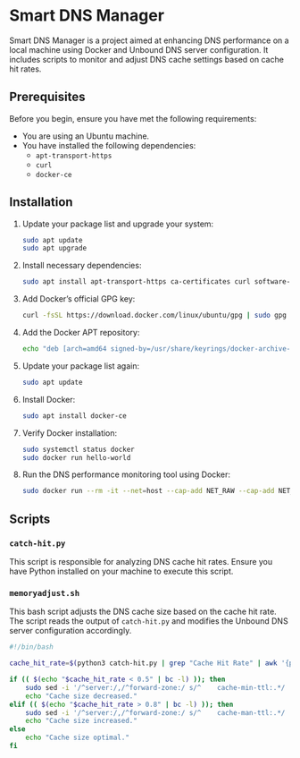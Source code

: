 # Smart DNS Manager

Smart DNS Manager is a project aimed at enhancing DNS performance on a local machine using Docker and Unbound DNS server configuration. It includes scripts to monitor and adjust DNS cache settings based on cache hit rates.

## Prerequisites

Before you begin, ensure you have met the following requirements:
- You are using an Ubuntu machine.
- You have installed the following dependencies:
  - `apt-transport-https`
  - `curl`
  - `docker-ce`

## Installation

1. Update your package list and upgrade your system:
    ```bash
    sudo apt update
    sudo apt upgrade
    ```

2. Install necessary dependencies:
    ```bash
    sudo apt install apt-transport-https ca-certificates curl software-properties-common
    ```

3. Add Docker’s official GPG key:
    ```bash
    curl -fsSL https://download.docker.com/linux/ubuntu/gpg | sudo gpg --dearmor -o /usr/share/keyrings/docker-archive-keyring.gpg
    ```

4. Add the Docker APT repository:
    ```bash
    echo "deb [arch=amd64 signed-by=/usr/share/keyrings/docker-archive-keyring.gpg] https://download.docker.com/linux/ubuntu $(lsb_release -cs) stable" | sudo tee /etc/apt/sources.list.d/docker.list > /dev/null
    ```

5. Update your package list again:
    ```bash
    sudo apt update
    ```

6. Install Docker:
    ```bash
    sudo apt install docker-ce
    ```

7. Verify Docker installation:
    ```bash
    sudo systemctl status docker
    sudo docker run hello-world
    ```

8. Run the DNS performance monitoring tool using Docker:
    ```bash
    sudo docker run --rm -it --net=host --cap-add NET_RAW --cap-add NET_ADMIN --name dnsmonitor ghcr.io/mosajjal/dnsmonster:latest --devName lo --stdoutOutputType=1 > /path/to/dns.out
    ```

## Scripts

### `catch-hit.py`

This script is responsible for analyzing DNS cache hit rates. Ensure you have Python installed on your machine to execute this script.

### `memoryadjust.sh`

This bash script adjusts the DNS cache size based on the cache hit rate. The script reads the output of `catch-hit.py` and modifies the Unbound DNS server configuration accordingly.

```bash
#!/bin/bash

cache_hit_rate=$(python3 catch-hit.py | grep "Cache Hit Rate" | awk '{print $4}')

if (( $(echo "$cache_hit_rate < 0.5" | bc -l) )); then
    sudo sed -i '/^server:/,/^forward-zone:/ s/^    cache-min-ttl:.*/    cache-min-ttl: 3500/' /etc/unbound/unbound.conf
    echo "Cache size decreased."
elif (( $(echo "$cache_hit_rate > 0.8" | bc -l) )); then
    sudo sed -i '/^server:/,/^forward-zone:/ s/^    cache-man-ttl:.*/    cache-min-ttl: 90000/' /etc/unbound/unbound.conf
    echo "Cache size increased."
else
    echo "Cache size optimal."
fi
